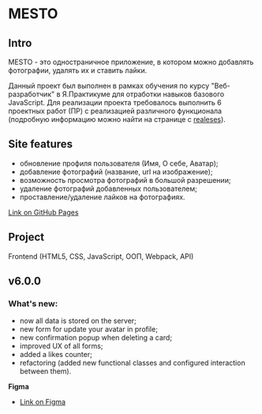 # MESTO


## Intro

MESTO - это одностраничное приложение, в котором можно добавлять фотографии, удалять их и ставить лайки.

Данный проект был выполнен в рамках обучения по курсу "Веб-разработчик" в Я.Практикуме для отработки навыков базового JavaScript.
Для реализации проекта требовалось выполнить 6 проектных работ (ПР) с реализацией различного функционала (подробную информацию можно найти на странице с [realeses](https://github.com/ShamankaS/mesto/releases)).

## Site features
- обновление профиля пользователя (Имя, О себе, Аватар);
- добавление фотографий (название, url на изображение);
- возможность просмотра фотографий в большой разрешении;
- удаление фотографий добавленных пользователем;
- проставление/удаление лайков на фотографиях.

[Link on GitHub Pages](https://shamankas.github.io/mesto)

## Project

Frontend (HTML5, CSS, JavaScript, ООП, Webpack, API)

## v6.0.0
### What's new:

* now all data is stored on the server;
* new form for update your avatar in profile;
* new confirmation popup when deleting a card;
* improved UX of all forms;
* added a likes counter;
* refactoring (added new functional classes and configured interaction between them).

**Figma**

* [Link on Figma](https://www.figma.com/file/yDf6RY7PtVAN43QzpcHnsG/JavaScript.-Sprint-9?node-id=0%3A1&t=64r9fRuvdnhzG0tP-1)
